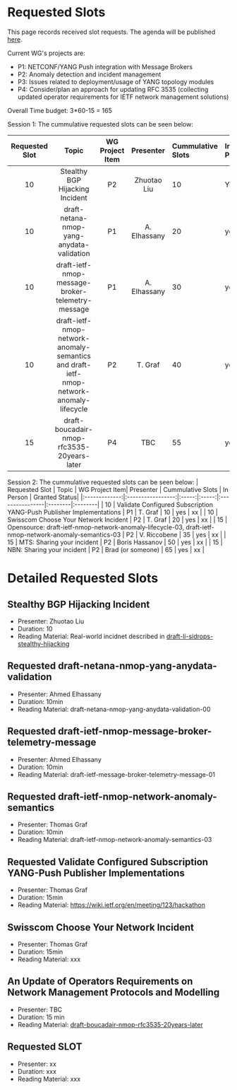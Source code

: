 # Requested Slots

This page records received slot requests. The agenda will be published [here](https://github.com/ietf-wg-nmop/IETF-Meetings/blob/main/123/agenda.md).

Current WG's projects are:

* P1: NETCONF/YANG Push integration with Message Brokers
* P2: Anomaly detection and incident management
* P3: Issues related to deployment/usage of YANG topology modules
* P4: Consider/plan an approach for updating RFC 3535 (collecting updated operator requirements for IETF network management solutions)

Overall Time budget: 3*60-15 = 165

Session 1: The cummulative requested slots can be seen below:

| Requested Slot          | Topic              | WG Project Item| Presenter | Cummulative Slots   | In Person   | Granted Status|
|:-------------:|:-----------------:|:-----:|:-----:|:----------------|:--------|:--------|
| 10 | Stealthy BGP Hijacking Incident | P2 | Zhuotao Liu | 10    | Yes | OK/NOK  |
| 10          | draft-netana-nmop-yang-anydata-validation                            | P1    | A. Elhassany    | 20    | yes     | xx      |
| 10          | draft-ietf-nmop-message-broker-telemetry-message                     | P1    | A. Elhassany    | 30    | yes     | xx      |
| 10          | draft-ietf-nmop-network-anomaly-semantics and draft-ietf-nmop-network-anomaly-lifecycle    | P2    | T. Graf         | 40    | yes     | xx      |
| 15          | draft-boucadair-nmop-rfc3535-20years-later    | P4    | TBC         | 55    | yes     | xx      |


Session 2: The cummulative requested slots can be seen below:
| Requested Slot          | Topic              | WG Project Item| Presenter | Cummulative Slots   | In Person   | Granted Status|
|:-------------:|:-----------------:|:-----:|:-----:|:----------------|:--------|:--------|
| 10          | Validate Configured Subscription YANG-Push Publisher Implementations | P1    | T. Graf         | 10    | yes     | xx      |
| 10          | Swisscom Choose Your Network Incident                                | P2    | T. Graf         | 20    | yes     | xx      |
| 15          | Opensource: draft-ietf-nmop-network-anomaly-lifecycle-03, draft-ietf-nmop-network-anomaly-semantics-03          | P2    | V. Riccobene    | 35    | yes     | xx      |
| 15          | MTS: Sharing your incident          | P2    | Boris Hassanov    | 50    | yes     | xx      |
| 15          | NBN: Sharing your incident          | P2    | Brad (or someone)    |  65   | yes     | xx      |

# Detailed Requested Slots

## Stealthy BGP Hijacking Incident

 * Presenter: Zhuotao Liu
 * Duration: 10
 * Reading Material: Real-world incidnet described in [draft-li-sidrops-stealthy-hijacking](https://datatracker.ietf.org/doc/draft-li-sidrops-stealthy-hijacking/)

## Requested draft-netana-nmop-yang-anydata-validation

 * Presenter: Ahmed Elhassany
 * Duration: 10min
 * Reading Material: draft-netana-nmop-yang-anydata-validation-00


## Requested draft-ietf-nmop-message-broker-telemetry-message

 * Presenter: Ahmed Elhassany
 * Duration: 10min
 * Reading Material: draft-ietf-message-broker-telemetry-message-01


## Requested draft-ietf-nmop-network-anomaly-semantics

 * Presenter: Thomas Graf
 * Duration: 10min
 * Reading Material: draft-ietf-nmop-network-anomaly-semantics-03


## Requested Validate Configured Subscription YANG-Push Publisher Implementations

 * Presenter: Thomas Graf
 * Duration: 15min
 * Reading Material: https://wiki.ietf.org/en/meeting/123/hackathon


## Swisscom Choose Your Network Incident

 * Presenter: Thomas Graf
 * Duration: 15min
 * Reading Material: xxx

## An Update of Operators Requirements on Network Management Protocols and Modelling

 * Presenter: TBC
 * Duration: 15 min
 * Reading Material: [draft-boucadair-nmop-rfc3535-20years-later](https://datatracker.ietf.org/doc/draft-boucadair-nmop-rfc3535-20years-later/)

## Requested SLOT

 * Presenter: xx
 * Duration: xxx
 * Reading Material: xxx
